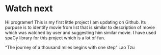 # Watch next
Hi programer! This is my first little project I am updating on Github. 
Its purpuse is to identify movie from list that is similar to description
of movie which was watched by user and suggesting him similar movie.
I have used spaCy library for this project which is a lot of fun.

“The journey of a thousand miles begins with one step” 
Lao Tzu
